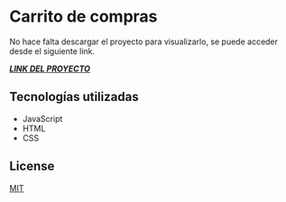 # Carrito de compras

No hace falta descargar el proyecto para visualizarlo, se puede acceder desde el siguiente link.

[***LINK DEL PROYECTO***](blank:#https://taupe-sawine-e7fb54.netlify.app/#)

## Tecnologías utilizadas

- JavaScript
- HTML
- CSS

## License
[MIT](https://choosealicense.com/licenses/mit/)